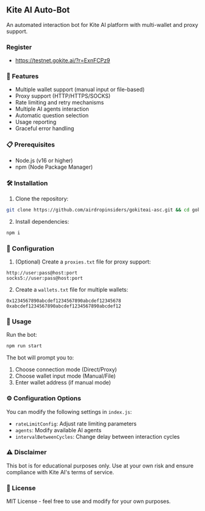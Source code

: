 ## Kite AI Auto-Bot

An automated interaction bot for Kite AI platform with multi-wallet and proxy support.

### Register 

- https://testnet.gokite.ai/?r=ExnFCPz9

### 🌟 Features

- Multiple wallet support (manual input or file-based)
- Proxy support (HTTP/HTTPS/SOCKS)
- Rate limiting and retry mechanisms
- Multiple AI agents interaction
- Automatic question selection
- Usage reporting
- Graceful error handling

### 📋 Prerequisites

- Node.js (v16 or higher)
- npm (Node Package Manager)

### 🛠️ Installation

1. Clone the repository:
```bash
git clone https://github.com/airdropinsiders/gokiteai-asc.git && cd gokiteai-asc
```

2. Install dependencies:
```bash
npm i
```

### 📝 Configuration

1. (Optional) Create a `proxies.txt` file for proxy support:
```
http://user:pass@host:port
socks5://user:pass@host:port
```

2. Create a `wallets.txt` file for multiple wallets:
```
0x1234567890abcdef1234567890abcdef12345678
0xabcdef1234567890abcdef1234567890abcdef12
```

### 🚀 Usage

Run the bot:
```bash
npm run start
```

The bot will prompt you to:
1. Choose connection mode (Direct/Proxy)
2. Choose wallet input mode (Manual/File)
3. Enter wallet address (if manual mode)

### ⚙️ Configuration Options

You can modify the following settings in `index.js`:

- `rateLimitConfig`: Adjust rate limiting parameters
- `agents`: Modify available AI agents
- `intervalBetweenCycles`: Change delay between interaction cycles

### ⚠️ Disclaimer

This bot is for educational purposes only. Use at your own risk and ensure compliance with Kite AI's terms of service.

### 📜 License

MIT License - feel free to use and modify for your own purposes.
